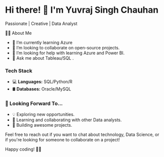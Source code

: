 # Hi there! 👋 I'm Yuvraj Singh Chauhan

Passionate | Creative | Data Analyst

👨‍💻 About Me
- 🌱 I’m currently learning Azure
- 👯 I’m looking to collaborate on open-source projects.
- 🤔 I’m looking for help with learning Azure and Power BI.
- 💬 Ask me about Tableau/SQL .
 
### Tech Stack

- 💻 **Languages:** SQL/Python/R
- 🛢️ **Databases:** Oracle/MySQL


### 🤝 Looking Forward To...

- 💡 Exploring new opportunities.
- 🌱 Learning and collaborating with other Data analysts.
- 🚀 Building awesome projects.

Feel free to reach out if you want to chat about technology, Data Science, or if you're looking for someone to collaborate on a project!

Happy coding! 👨‍💻


<!---
Yuvi097/Yuvi097 is a ✨ special ✨ repository because its `README.md` (this file) appears on your GitHub profile.
You can click the Preview link to take a look at your changes.
--->
